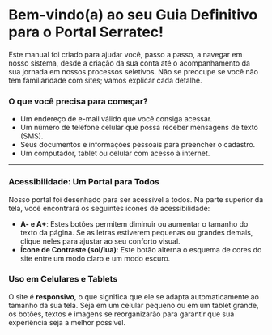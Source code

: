 # Bem-vindo(a) ao seu Guia Definitivo para o Portal Serratec!

Este manual foi criado para ajudar você, passo a passo, a navegar em nosso sistema, desde a criação da sua conta até o acompanhamento da sua jornada em nossos processos seletivos. Não se preocupe se você não tem familiaridade com sites; vamos explicar cada detalhe.

### O que você precisa para começar?

* Um endereço de e-mail válido que você consiga acessar.
* Um número de telefone celular que possa receber mensagens de texto (SMS).
* Seus documentos e informações pessoais para preencher o cadastro.
* Um computador, tablet ou celular com acesso à internet.

---

### Acessibilidade: Um Portal para Todos

Nosso portal foi desenhado para ser acessível a todos. Na parte superior da tela, você encontrará os seguintes ícones de acessibilidade:

* **A- e A+**: Estes botões permitem diminuir ou aumentar o tamanho do texto da página. Se as letras estiverem pequenas ou grandes demais, clique neles para ajustar ao seu conforto visual.
* **Ícone de Contraste (sol/lua)**: Este botão alterna o esquema de cores do site entre um modo claro e um modo escuro.

### Uso em Celulares e Tablets

O site é **responsivo**, o que significa que ele se adapta automaticamente ao tamanho da sua tela. Seja em um celular pequeno ou em um tablet grande, os botões, textos e imagens se reorganizarão para garantir que sua experiência seja a melhor possível.